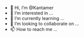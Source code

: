 - 👋 Hi, I’m @Kantamer
- 👀 I’m interested in ...
- 🌱 I’m currently learning ...
- 💞️ I’m looking to collaborate on ...
- 📫 How to reach me ...

<!---
Kantamer/Kantamer is a ✨ special ✨ repository because its `README.md` (this file) appears on your GitHub profile.
You can click the Preview link to take a look at your changes.
--->
